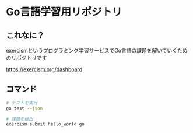 # Go言語学習用リポジトリ

## これなに？

exercismというプログラミング学習サービスでGo言語の課題を解いていくためのリポジトリです

https://exercism.org/dashboard

## コマンド

```bash
# テストを実行
go test --json

# 課題を提出
exercism submit hello_world.go
```